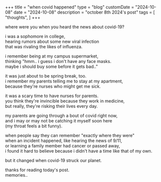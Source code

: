 +++
title = "when covid happened"
type = "blog"
customDate = "2024-10-08"
date = "2024-10-08"
description = "october 8th 2024's post"
tags = [
    "thoughts",
]
+++

where were you when you heard the news about covid-19?

i was a sophomore in college,\
hearing rumors about some new viral infection\
that was rivaling the likes of influenza.

i remember being at my campus supermarket,\
thinking "hmm.. i guess i don't have any face masks.\
maybe i should buy some before it gets bad.."

it was just about to be spring break, too.\
i remember my parents telling me to stay at my apartment,\
because they're nurses who might get me sick.

it was a scary time to have nurses for parents.\
you think they're invincible because they work in medicine,\
but really, they're risking their lives every day.

my parents are going through a bout of covid right now,\
and i may or may not be catching it myself soon here\
(my throat feels a bit funny).

when people say they can remember "exactly where they were"\
when an incident happened, like hearing the news of 9/11,\
or learning a family member had cancer or passed away,\
i found it hard to believe because i didn't have a time like that of my own.

but it changed when covid-19 struck our planet.

thanks for reading today's post.\
memories..